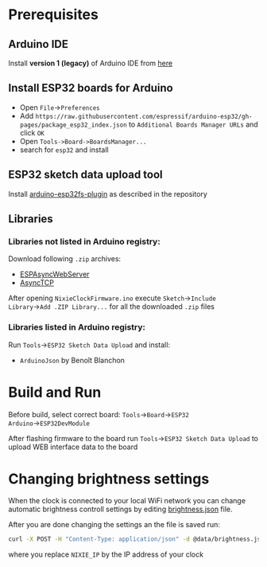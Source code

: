 # Prerequisites
## Arduino IDE
Install **version 1 (legacy)** of Arduino IDE from [here](https://www.arduino.cc/en/software)
## Install  ESP32 boards for Arduino
* Open `File`&rarr;`Preferences`
* Add `https://raw.githubusercontent.com/espressif/arduino-esp32/gh-pages/package_esp32_index.json` to `Additional Boards Manager URLs` and click `OK`
* Open `Tools->Board->BoardsManager...`
* search for `esp32` and install
## ESP32 sketch data upload tool
Install [arduino-esp32fs-plugin](https://github.com/me-no-dev/arduino-esp32fs-plugin) as described in the repository
## Libraries
### Libraries not listed in Arduino registry:
Download following `.zip` archives:
* [ESPAsyncWebServer](https://github.com/me-no-dev/ESPAsyncWebServer/archive/refs/heads/master.zip)
* [AsyncTCP](https://github.com/me-no-dev/AsyncTCP/archive/refs/heads/master.zip)

After opening `NixieClockFirmware.ino` execute `Sketch`&rarr;`Include Library`&rarr;`Add .ZIP Library...` for all the downloaded `.zip` files

###  Libraries listed in Arduino registry:
Run `Tools`&rarr;`ESP32 Sketch Data Upload` and install:
* `ArduinoJson` by Benoît Blanchon


# Build and Run
Before build, select correct board: `Tools`&rarr;`Board`&rarr;`ESP32 Arduino`&rarr;`ESP32DevModule`

After flashing firmware to the board run `Tools`&rarr;`ESP32 Sketch Data Upload` to upload WEB interface data to the board

# Changing brightness settings

When the clock is connected to your local WiFi network you can change automatic brightness controll settings by editing [brightness.json](data/brightness.json) file.

After you are done changing the settings an the file is saved run:

```bash
curl -X POST -H "Content-Type: application/json" -d @data/brightness.json NIXIE_IP/rest/bright
```

where you replace `NIXIE_IP` by the IP address of your clock